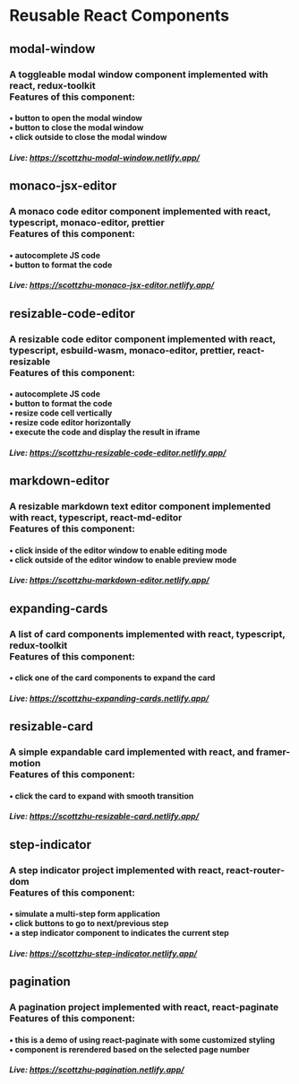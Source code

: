 # Reusable React Components

## modal-window

### A toggleable modal window component implemented with react, redux-toolkit<br />Features of this component:

#### • button to open the modal window <br />• button to close the modal window <br />• click outside to close the modal window

##### Live: https://scottzhu-modal-window.netlify.app/

## monaco-jsx-editor

### A monaco code editor component implemented with react, typescript, monaco-editor, prettier<br />Features of this component:

#### • autocomplete JS code <br />• button to format the code

##### Live: https://scottzhu-monaco-jsx-editor.netlify.app/

## resizable-code-editor

### A resizable code editor component implemented with react, typescript, esbuild-wasm, monaco-editor, prettier, react-resizable<br />Features of this component:

#### • autocomplete JS code <br />• button to format the code <br />• resize code cell vertically <br />• resize code editor horizontally <br />• execute the code and display the result in iframe

##### Live: https://scottzhu-resizable-code-editor.netlify.app/

## markdown-editor

### A resizable markdown text editor component implemented with react, typescript, react-md-editor<br />Features of this component:

#### • click inside of the editor window to enable editing mode<br />• click outside of the editor window to enable preview mode

##### Live: https://scottzhu-markdown-editor.netlify.app/

## expanding-cards

### A list of card components implemented with react, typescript, redux-toolkit<br />Features of this component:

#### • click one of the card components to expand the card

##### Live: https://scottzhu-expanding-cards.netlify.app/

## resizable-card

### A simple expandable card implemented with react, and framer-motion<br />Features of this component:

#### • click the card to expand with smooth transition

##### Live: https://scottzhu-resizable-card.netlify.app/

## step-indicator

### A step indicator project implemented with react, react-router-dom<br />Features of this component:

#### • simulate a multi-step form application<br />• click buttons to go to next/previous step<br />• a step indicator component to indicates the current step

##### Live: https://scottzhu-step-indicator.netlify.app/

## pagination

### A pagination project implemented with react, react-paginate<br />Features of this component:

#### • this is a demo of using react-paginate with some customized styling<br />• component is rerendered based on the selected page number

##### Live: https://scottzhu-pagination.netlify.app/
